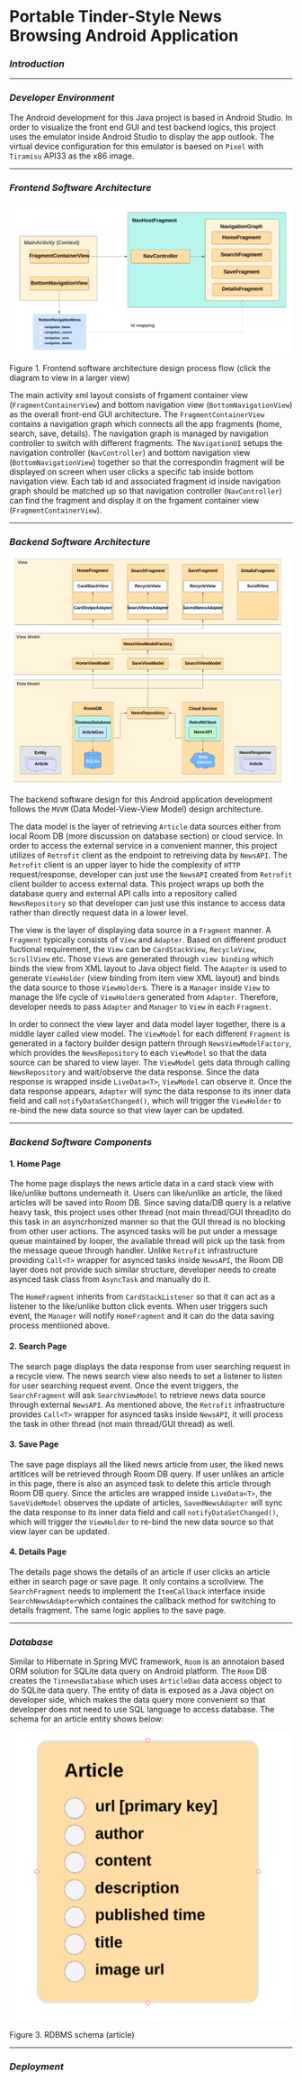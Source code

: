 #  Portable Tinder-Style News Browsing Android Application

### *Introduction*


---

### *Developer Environment*

The Android development for this Java project is based in Android Studio. In order to visualize the front end GUI and test backend logics, this project uses the emulator inside Android Studio to display the app outlook. The virtual device configuration for this emulator is baesed on `Pixel` with `Tiramisu` API33 as the x86 image. 

---

### *Frontend Software Architecture*

![Frontend Design](images/front_end_architecture_view.PNG)

Figure 1. Frontend software architecture design process flow (click the diagram to view in a larger view)

The main activity xml layout consists of frgament container view (`FragmentContainerView`) and bottom navigation view (`BottomNavigationView`) as the overall front-end GUI architecture. The `FragmentContainerView` contains a navigation graph which connects all the app fragments (home, search, save, details). The navigation graph is managed by navigation controller to switch with different fragments. The `NavigationUI` setups the navigation controller (`NavController`) and bottom navigation view (`BottomNavigationView`) together so that the correspondin fragment will be displayed on screen when user clicks a specific tab inside bottom navigation view. Each tab id and associated fragment id inside navigation graph should be matched up so that navigation controller (`NavController`) can find the fragment and display it on the 
frgament container view (`FragmentContainerView`).

---

### *Backend Software Architecture*

![Backend Design](images/back_end_software_architecture_view.PNG)

The backend software design for this Android application development follows the `MVVM` (Data Model-View-View Model) design architecture. 

The data model is the layer of retrieving `Article` data sources either from local Room DB (more discussion on database section) or cloud service. In order to access the external service in a convenient manner, this project utilizes of `Retrofit` client as the endpoint to retreiving data by `NewsAPI`. The `Retrofit` client is an upper layer to hide the complexity of `HTTP` request/response, developer can just use the `NewsAPI` created from `Retrofit` client builder to access external data. This project wraps up both the database query and external API calls into a repository called `NewsRepository` so that developer can just use this instance to access data rather than directly request data in a lower level.

The view is the layer of displaying data source in a `Fragment` manner. A `Fragment` typically consists of `View` and `Adapter`. Based on different product fuctional requirement, the `View` can be `CardStackView`, `RecycleView`, `ScrollView` etc. Those `View`s are generated through `view binding` which binds the view from XML layout to Java object field. The `Adapter` is used to generate `ViewHolder` (view binding from item view XML layout) and binds the data source to those `ViewHolder`s.
There is a `Manager` inside `View` to manage the life cycle of `ViewHolder`s generated from `Adapter`. Therefore, developer needs to pass `Adapter` and `Manager` to `View` in each `Fragment`.

In order to connect the view layer and data model layer together, there is a middle layer called view model. The `ViewModel` for each different `Fragment` is generated
in a factory builder design pattern through `NewsViewModelFactory`, which provides the `NewsRepository` to each `ViewModel` so that the data source can be shared to view layer. The `ViewModel` gets data through calling `NewsRepository` and wait/observe the data response. Since the data response is wrapped inside `LiveData<T>`, `ViewModel` can observe it. Once the data response appears, `Adapter` will sync the data response to its inner data field and call `notifyDataSetChanged()`, which will
trigger the `ViewHolder` to re-bind the new data source so that view layer can be updated. 

---

### *Backend Software Components*

#### 1. Home Page

The home page displays the news article data in a card stack view with like/unlike buttons underneath it. Users can like/unlike an article, the liked articles will be saved into Room DB. Since saving data/DB query is a relative heavy task, this project uses other thread (not main thread/GUI thread)to do this task in an asyncrhonized manner so that the GUI thread is no blocking from other user actions. The asynced tasks will be put under a message queue maintained by looper, the available thread will pick up the task from the message queue through handler. Unlike `Retrofit` infrastructure providing `Call<T>` wrapper for asynced tasks inside `NewsAPI`, the Room DB layer does not provide such similar structure, developer needs to create asynced task class from `AsyncTask` and manually do it.

The `HomeFragment` inherits from `CardStackListener` so that it can act as a listener to the like/unlike button click events. When user triggers such event, the `Manager` will notify `HomeFragment` and it can do the data saving process mentiioned above.

#### 2. Search Page

The search page displays the data response from user searching request in a recycle view. The news search view also needs to set a listener to listen for user searching request event. Once the event triggers, the `SearchFragment` will ask `SearchViewModel` to retrieve news data source through external `NewsAPI`. As mentioned
 above, the  `Retrofit` infrastructure provides `Call<T>` wrapper for asynced tasks inside `NewsAPI`, it will process the task in other thread (not main thread/GUI thread) as well. 

#### 3. Save Page

The save page displays all the liked news article from user, the liked news artitlces will be retrieved through Room DB query. If user unlikes an article in this page,
there is also an asynced task to delete this article through Room DB query. Since the articles are wrapped inside `LiveData<T>`, the `SaveVideModel` observes the update of articles, `SavedNewsAdapter` will sync the data response to its inner data field and call `notifyDataSetChanged()`, which will trigger the `ViewHolder` to re-bind the new data source so that view layer can be updated.  

#### 4. Details Page

The details page shows the details of an article if user clicks an article either in search page or save page. It only contains a scrollview. The `SearchFragment` needs to implement the `ItemCallback` interface inside `SearchNewsAdapter`which containes the callback method for switching to details fragment. The same logic applies 
to the save page.

---
### *Database*

Similar to Hibernate in Spring MVC framework, `Room` is an annotaion based ORM solution for SQLite data query on Android platform. The `Room` DB creates the `TinnewsDatabase` which uses `ArticleDao` data access object to do SQLite data query. The entity of data is exposed as a Java object on developer side, which makes the 
data query more convenient so that developer does not need to use SQL language to access database. The schema for an article entity shows below:

![Database schema](images/schema.PNG)

Figure 3. RDBMS schema (article) 

---
 
### *Deployment*
